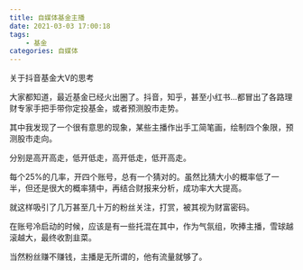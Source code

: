 ```yaml
---
title: 自媒体基金主播
date: 2021-03-03 17:00:18
tags:
    - 基金
categories: 自媒体
---
```


关于抖音基金大V的思考

大家都知道，最近基金已经火出圈了。抖音，知乎，甚至小红书...都冒出了各路理财专家手把手带你定投基金，或者预测股市走势。

其中我发现了一个很有意思的现象，某些主播作出手工简笔画，绘制四个象限，预测股市走向。

分别是高开高走，低开低走，高开低走，低开高走。

每个25%的几率，开四个账号，总有一个猜对的。虽然比猜大小的概率低了一半，但还是很大的概率猜中，再结合财报来分析，成功率大大提高。

就这样吸引了几万甚至几十万的粉丝关注，打赏，被其视为财富密码。

在账号冷启动的时候，应该是有一些托混在其中，作为气氛组，吹捧主播，雪球越滚越大，最终收割韭菜。

当然粉丝赚不赚钱，主播是无所谓的，他有流量就够了。